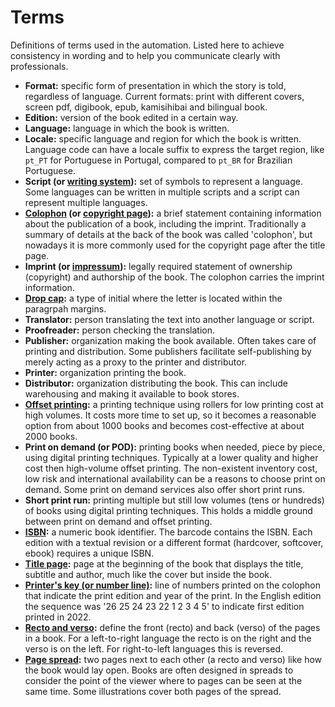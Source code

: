 <!--
SPDX-FileCopyrightText: 2025 Nico Rikken <nico.rikken@fsfe.org>

SPDX-License-Identifier: CC-BY-SA-4.0
-->

# Terms

Definitions of terms used in the automation. Listed here to achieve consistency
in wording and to help you communicate clearly with professionals.

- **Format:** specific form of presentation in which the story is told,
  regardless of language. Current formats: print with different covers, screen
  pdf, digibook, epub, kamisihibai and bilingual book.
- **Edition:** version of the book edited in a certain way.
- **Language:** language in which the book is written.
- **Locale:** specific language and region for which the book is written.
  Language code can have a locale suffix to express the target region, like
  `pt_PT` for Portuguese in Portugal, compared to `pt_BR` for Brazilian
  Portuguese.
- **Script (or [writing
  system](https://en.wikipedia.org/wiki/Writing_system)):** set of symbols to
  represent a language. Some languages can be written in multiple scripts and a
  script can represent multiple languages.
- **[Colophon](https://en.wikipedia.org/wiki/Colophon_(publishing)) (or
  [copyright page](https://en.wikipedia.org/wiki/Edition_notice)):** a brief
  statement containing information about the publication of a book, including
  the imprint. Traditionally a summary of details at the back of the book was
  called 'colophon', but nowadays it is more commonly used for the copyright
  page after the title page.
- **Imprint (or [impressum](https://en.wikipedia.org/wiki/Impressum)):** legally
  required statement of ownership (copyright) and authorship of the book. The
  colophon carries the imprint information.
- **[Drop cap](https://en.wikipedia.org/wiki/Initial#Types_of_initial):** a type
  of initial where the letter is located within the paragrpah margins.
- **Translator:** person translating the text into another language or script.
- **Proofreader:** person checking the translation.
- **Publisher:** organization making the book available. Often takes care of
  printing and distribution. Some publishers facilitate self-publishing by merely
  acting as a proxy to the printer and distributor.
- **Printer:** organization printing the book.
- **Distributor:** organization distributing the book. This can include
  warehousing and making it available to book stores.
- **[Offset printing](https://en.wikipedia.org/wiki/Offset_printing):** a
  printing technique using rollers for low printing cost at high volumes. It
  costs more time to set up, so it becomes a reasonable option from about 1000
  books and becomes cost-effective at about 2000 books.
- **Print on demand (or POD):** printing books when needed, piece by piece,
  using digital printing techniques. Typically at a lower quality and higher
  cost then high-volume offset printing. The non-existent inventory cost, low
  risk and international availability can be a reasons to choose print on
  demand. Some print on demand services also offer short print runs.
- **Short print run:** printing multiple but still low volumes (tens or
  hundreds) of books using digital printing techniques. This holds a middle
  ground between print on demand and offset printing.
- **[ISBN](https://en.wikipedia.org/wiki/ISBN):** a numeric book identifier. The
  barcode contains the ISBN. Each edition with a textual revision or a different
  format (hardcover, softcover, ebook) requires a unique ISBN.
- **[Title page](https://en.wikipedia.org/wiki/Title_page):** page at the
  beginning of the book that displays the title, subtitle and author, much like
  the cover but inside the book.
- **[Printer's key (or number
  line)](https://en.wikipedia.org/wiki/Printer%27s_key):** line of numbers
  printed on the colophon that indicate the print edition and year of the print.
  In the English edition the sequence was '26 25 24 23 22 1 2 3 4 5' to
  indicate first edition printed in 2022.
- **[Recto and verso](https://en.wikipedia.org/wiki/Recto_and_verso):** define
  the front (recto) and back (verso) of the pages in a book. For a left-to-right
  language the recto is on the right and the verso is on the left. For
  right-to-left languages this is reversed.
- **[Page spread](https://en.wikipedia.org/wiki/Book_design#Page_spread):** two
  pages next to each other (a recto and verso) like how the book would lay open.
  Books are often designed in spreads to consider the point of the viewer where
  to pages can be seen at the same time. Some illustrations cover both pages of
  the spread.
